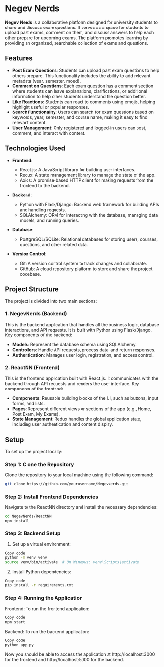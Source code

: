 # Negev Nerds

**Negev Nerds** is a collaborative platform designed for university students to share and discuss exam questions. It serves as a space for students to upload past exams, comment on them, and discuss answers to help each other prepare for upcoming exams. The platform promotes learning by providing an organized, searchable collection of exams and questions.

## Features

- **Post Exam Questions**: Students can upload past exam questions to help others prepare. This functionality includes the ability to add relevant metadata (year, semester, moed).
- **Comment on Questions**: Each exam question has a comment section where students can leave explanations, clarifications, or additional information to help other students understand the question better.
- **Like Reactions**: Students can react to comments using emojis, helping highlight useful or popular responses.
- **Search Functionality**: Users can search for exam questions based on keywords, year, semester, and course name, making it easy to find relevant content.
- **User Management**: Only registered and logged-in users can post, comment, and interact with content.

## Technologies Used

- **Frontend**: 
  - React.js: A JavaScript library for building user interfaces.
  - Redux: A state management library to manage the state of the app.
  - Axios: A promise-based HTTP client for making requests from the frontend to the backend.
  
- **Backend**: 
  - Python with Flask/Django: Backend web framework for building APIs and handling requests.
  - SQLAlchemy: ORM for interacting with the database, managing data models, and running queries.
  
- **Database**: 
  - PostgreSQL/SQLite: Relational databases for storing users, courses, questions, and other related data.

- **Version Control**: 
  - Git: A version control system to track changes and collaborate.
  - GitHub: A cloud repository platform to store and share the project codebase.

## Project Structure

The project is divided into two main sections:

### 1. **NegevNerds (Backend)**

This is the backend application that handles all the business logic, database interactions, and API requests. It is built with Python using Flask/Django. Key components of the backend:
- **Models**: Represent the database schema using SQLAlchemy.
- **Controllers**: Handle API requests, process data, and return responses.
- **Authentication**: Manages user login, registration, and access control.

### 2. **ReactNN (Frontend)**

This is the frontend application built with React.js. It communicates with the backend through API requests and renders the user interface. Key components of the frontend:
- **Components**: Reusable building blocks of the UI, such as buttons, input forms, and lists.
- **Pages**: Represent different views or sections of the app (e.g., Home, Post Exam, My Exams).
- **State Management**: Redux handles the global application state, including user authentication and content display.

## Setup

To set up the project locally:

### Step 1: Clone the Repository

Clone the repository to your local machine using the following command:
```bash
git clone https://github.com/yourusername/NegevNerds.git
```
### Step 2: Install Frontend Dependencies
Navigate to the ReactNN directory and install the necessary dependencies:

```bash
cd NegevNerds/ReactNN
npm install
```
### Step 3: Backend Setup
1. Set up a virtual environment:
```bash
Copy code
python -m venv venv
source venv/bin/activate  # On Windows: venv\Scripts\activate
```
2. Install Python dependencies:
```bash
Copy code
pip install -r requirements.txt
```
### Step 4: Running the Application
Frontend:
To run the frontend application:

```bash
Copy code
npm start
```
Backend:
To run the backend application:

```bash
Copy code
python app.py
```
Now you should be able to access the application at http://localhost:3000 for the frontend and http://localhost:5000 for the backend.
